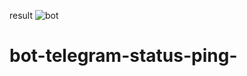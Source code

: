 result
![bot](https://user-images.githubusercontent.com/47903330/203360945-95bc3028-cd30-40b5-a0bb-846bdfebbdf1.PNG)
# bot-telegram-status-ping-
